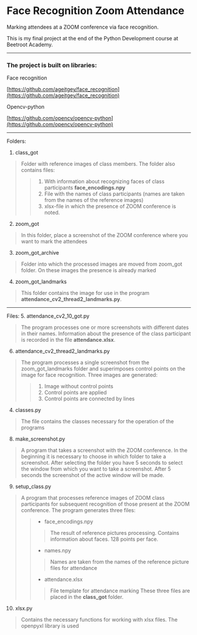 # Face Recognition Zoom Attendance #
Marking attendees at a ZOOM conference via face recognition.

This is my final project at the end of the Python Development course at Beetroot Academy.
***
### The project is built on libraries: ###
Face recognition

[https://github.com/ageitgey/face_recognition](https://github.com/ageitgey/face_recognition)

Opencv-python

[https://github.com/opencv/opencv-python](https://github.com/opencv/opencv-python)
***
Folders:

1. class_got
>Folder with reference images of class members. The folder also contains files: 
>>1. With information about recognizing faces of class participants **face_encodings.npy**
>>2. File with the names of class participants (names are taken from the names of the reference images)
>>3. xlsx-file in which the presence of ZOOM conference is noted.
2. zoom_got
>In this folder, place a screenshot of the ZOOM conference where you want to mark the attendees
3. zoom_got_archive
>Folder into which the processed images are moved from zoom_got folder. On these images the presence is already marked
4. zoom_got_landmarks
>This folder contains the image for use in the program **attendance_cv2_thread2_landmarks.py**.
***

Files:
5. attendance_cv2_10_got.py
>The program processes one or more screenshots with different dates in their names. Information about the presence of the class participant is recorded in the file **attendance.xlsx**.

6. attendance_cv2_thread2_landmarks.py
>The program processes a single screenshot from the zoom_got_landmarks folder and superimposes control points on the image for face recognition. Three images are generated:
>>1. Image without control points
>>2. Control points are applied
>>3. Control points are connected by lines

4. classes.py
>The file contains the classes necessary for the operation of the programs

8. make_screenshot.py
>A program that takes a screenshot with the ZOOM conference. In the beginning it is necessary to choose in which folder to take a screenshot. After selecting the folder you have 5 seconds to select the window from which you want to take a screenshot. After 5 seconds the screenshot of the active window will be made.

9. setup_class.py
>A program that processes reference images of ZOOM class participants for subsequent recognition of those present at the ZOOM conference. The program generates three files:
>>- face_encodings.npy
>>>The result of reference pictures processing. Contains information about faces. 128 points per face.
>>- names.npy
>>>Names are taken from the names of the reference picture files for attendance
>>- attendance.xlsx
>>>File template for attendance marking
>These three files are placed in the **class_got** folder.

10. xlsx.py
>Contains the necessary functions for working with xlsx files. The openpyxl library is used
